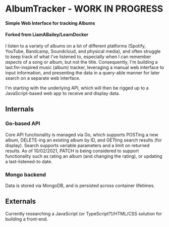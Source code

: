 # AlbumTracker - WORK IN PROGRESS
#### Simple Web Interface for tracking Albums
#### Forked from LiamABailey/LearnDocker

I listen to a variety of albums on a lot of different platforms (Spotify, YouTube, Bandcamp, Soundcloud, and physical media), and often struggle to keep track of what I've listened to, especially when I can remember *aspects* of a song or album, but not the title. Consequently, I'm building a last.fm-inspired music (album) tracker, leveraging a manual web interface to input information, and presenting the data in a query-able manner for later search on a separate web interface.

I'm starting with the underlying API, which will then be rigged up to a JavaScript-based web app to receive and display data.

## Internals
### Go-based API
Core API functionality is managed via Go, which supports POSTing a new album, DELETE-ing an existing album by ID, and GETting search results (for display). Search supports variable parameters and a limit on returned results. As of 10/02/2021, PATCH is being considered to support functionality such as rating an album (and changing the rating), or updating a last-listened-to date.

### Mongo backend
Data is stored via MongoDB, and is persisted across container lifetimes.


## Externals
Currently researching a JavaScript (or TypeScript?)/HTML/CSS solution for building a front-end.
